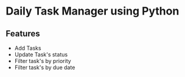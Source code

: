 # Daily Task Manager using Python
## Features
- Add Tasks
- Update Task's status 
- Filter task's by priority
- Filter task's by due date
